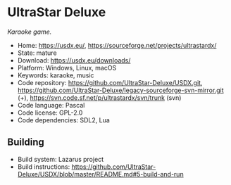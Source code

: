 # UltraStar Deluxe

_Karaoke game._

- Home: https://usdx.eu/, https://sourceforge.net/projects/ultrastardx/
- State: mature
- Download: https://usdx.eu/downloads/
- Platform: Windows, Linux, macOS
- Keywords: karaoke, music
- Code repository: https://github.com/UltraStar-Deluxe/USDX.git, https://github.com/UltraStar-Deluxe/legacy-sourceforge-svn-mirror.git (+), https://svn.code.sf.net/p/ultrastardx/svn/trunk (svn)
- Code language: Pascal
- Code license: GPL-2.0
- Code dependencies: SDL2, Lua

## Building

- Build system: Lazarus project
- Build instructions: https://github.com/UltraStar-Deluxe/USDX/blob/master/README.md#5-build-and-run

